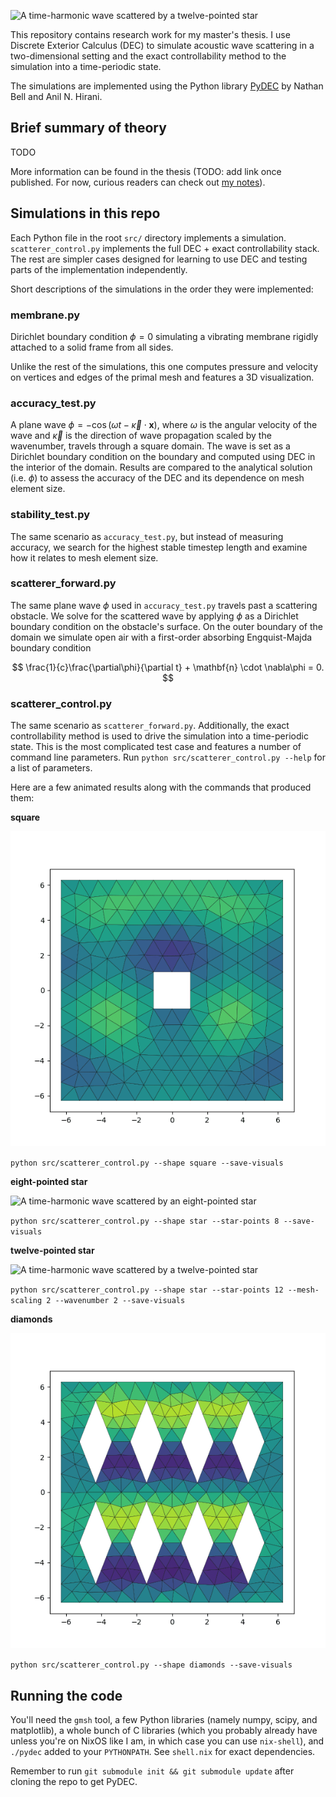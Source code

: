![A time-harmonic wave scattered by a twelve-pointed star](docs/star12.gif)

This repository contains research work for my master's thesis.
I use Discrete Exterior Calculus (DEC)
to simulate acoustic wave scattering in a two-dimensional setting
and the exact controllability method
to the simulation into a time-periodic state.

The simulations are implemented using the Python library [PyDEC]
by Nathan Bell and Anil N. Hirani.

## Brief summary of theory

TODO

More information can be found in the thesis (TODO: add link once published.
For now, curious readers can check out [my notes][notes]).

## Simulations in this repo

Each Python file in the root `src/` directory implements a simulation.
`scatterer_control.py` implements the full DEC + exact controllability stack.
The rest are simpler cases designed for learning to use DEC
and testing parts of the implementation independently.

Short descriptions of the simulations in the order they were implemented:

### membrane.py

Dirichlet boundary condition $\phi = 0$
simulating a vibrating membrane rigidly attached
to a solid frame from all sides.

Unlike the rest of the simulations,
this one computes pressure and velocity on vertices and edges of the primal mesh
and features a 3D visualization.

### accuracy_test.py

A plane wave $\phi = -\cos(\omega t - \vec{\kappa} \cdot \mathbf{x})$,
where $\omega$ is the angular velocity of the wave
and $\vec{\kappa}$ is the direction of wave propagation scaled by the wavenumber,
travels through a square domain.
The wave is set as a Dirichlet boundary condition on the boundary
and computed using DEC in the interior of the domain.
Results are compared to the analytical solution (i.e. $\phi$)
to assess the accuracy of the DEC and its dependence on mesh element size.

### stability_test.py

The same scenario as `accuracy_test.py`,
but instead of measuring accuracy,
we search for the highest stable timestep length
and examine how it relates to mesh element size.

### scatterer_forward.py

The same plane wave $\phi$ used in `accuracy_test.py`
travels past a scattering obstacle.
We solve for the scattered wave by applying $\phi$
as a Dirichlet boundary condition on the obstacle's surface.
On the outer boundary of the domain we simulate open air
with a first-order absorbing Engquist-Majda boundary condition

$$
\frac{1}{c}\frac{\partial\phi}{\partial t} + \mathbf{n} \cdot \nabla\phi = 0.
$$

### scatterer_control.py

The same scenario as `scatterer_forward.py`.
Additionally, the exact controllability method is used
to drive the simulation into a time-periodic state.
This is the most complicated test case
and features a number of command line parameters.
Run `python src/scatterer_control.py --help`
for a list of parameters.

Here are a few animated results
along with the commands that produced them:

**square**

![A time-harmonic wave scattered by a square](docs/square.gif)

`python src/scatterer_control.py --shape square --save-visuals`

**eight-pointed star**

![A time-harmonic wave scattered by an eight-pointed star](docs/star8.gif)

`python src/scatterer_control.py --shape star --star-points 8 --save-visuals`

**twelve-pointed star**

![A time-harmonic wave scattered by a twelve-pointed star](docs/star12.gif)

`python src/scatterer_control.py --shape star --star-points 12 --mesh-scaling 2 --wavenumber 2 --save-visuals`

**diamonds**

![A time-harmonic wave scattered by a lattice of diamonds](docs/diamonds.gif)

`python src/scatterer_control.py --shape diamonds --save-visuals`

## Running the code

You'll need the `gmsh` tool, a few Python libraries
(namely numpy, scipy, and matplotlib),
a whole bunch of C libraries (which you probably already have
unless you're on NixOS like I am, in which case you can use `nix-shell`),
and `./pydec` added to your `PYTHONPATH`.
See `shell.nix` for exact dependencies.

Remember to run `git submodule init && git submodule update` after cloning the
repo to get PyDEC.

[pydec]: https://github.com/hirani/pydec
[notes]: https://github.com/m0lentum/notes/blob/main/Coursework/Master's%20thesis%20-%20Notes.md
